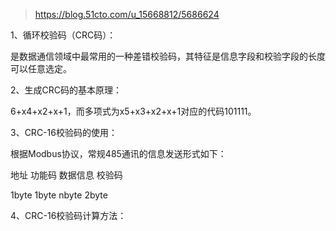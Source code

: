 > https://blog.51cto.com/u_15668812/5686624



1、循环校验码（CRC码）：

是数据通信领域中最常用的一种差错校验码，其特征是信息字段和校验字段的长度可以任意选定。

2、生成CRC码的基本原理：

6+x4+x2+x+1，而多项式为x5+x3+x2+x+1对应的代码101111。



3、CRC-16校验码的使用：

根据Modbus协议，常规485通讯的信息发送形式如下：

   地址  功能码   数据信息  校验码

   1byte   1byte   nbyte    2byte  



4、CRC-16校验码计算方法：





